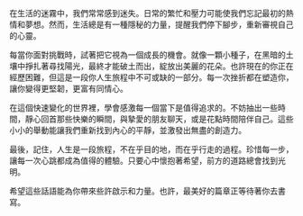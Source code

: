 在生活的迷霧中，我們常常感到迷失。日常的繁忙和壓力可能使我們忘記最初的熱情和夢想。然而，生活總是有一種隱秘的力量，提醒我們停下腳步，重新審視自己的心靈。

每當你面對挑戰時，試著把它視為一個成長的機會。就像一顆小種子，在黑暗的土壤中掙扎著尋找陽光，最終才能破土而出，綻放出美麗的花朵。也許現在的你正在經歷困難，但這是一段你人生旅程中不可或缺的一部分。每一次挫折都在塑造你，讓你變得更堅韌，更富有同情心。

在這個快速變化的世界裡，學會感激每一個當下是值得追求的。不妨抽出一些時間，靜心回首那些快樂的瞬間，與摯愛的朋友聊天，或是花點時間陪伴自己。這些小小的舉動能讓我們重新找到內心的平靜，並激發出無盡的創造力。

最後，記住，人生是一段旅程，不在乎目的地，而在乎行走的過程。珍惜每一步，讓每一次心跳都成為值得的體驗。只要心中懷抱著希望，前方的道路總會找到光明。

希望這些話語能為你帶來些許啟示和力量。也許，最美好的篇章正等待著你去書寫。